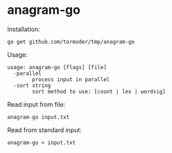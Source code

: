 # anagram-go

Installation:

```
go get github.com/tormoder/tmp/anagram-go
```

Usage:

```
usage: anagram-go [flags] [file]
  -parallel
        process input in parallel
  -sort string
        sort method to use: [count | lex | wordsig]
```

Read input from file:

```
anagram-go input.txt
```

Read from standard input:

```
anagram-go < input.txt
```
